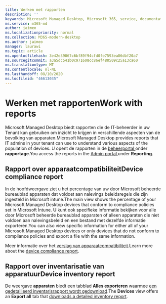 ```yaml
---
title: Werken met rapporten
description: ''
keywords: Microsoft Managed Desktop, Microsoft 365, service, documentatie
ms.service: m365-md
author: jaimeo
ms.localizationpriority: normal
ms.collection: M365-modern-desktop
ms.author: jaimeo
manager: laurawi
ms.topic: article
ms.openlocfilehash: 3e42e39067c6bf89f94cfd0fe7593ea86dbf20a7
ms.sourcegitcommit: a3a5dc541b0c971608cc86ef480509c25a13ca60
ms.translationtype: MT
ms.contentlocale: nl-NL
ms.lasthandoff: 08/10/2020
ms.locfileid: "46613035"
---
```

# <a name="work-with-reports"></a><span data-ttu-id="654cf-103">Werken met rapporten</span><span class="sxs-lookup"><span data-stu-id="654cf-103">Work with reports</span></span>

<span data-ttu-id="654cf-104">Microsoft Managed Desktop biedt rapporten die de IT-beheerder in uw Tenant kan gebruiken om inzicht te krijgen in verschillende aspecten van de bevolking van apparaten.</span><span class="sxs-lookup"><span data-stu-id="654cf-104">Microsoft Managed Desktop provides reports that IT admins in your tenant can use to understand various aspects of the population of devices.</span></span> <span data-ttu-id="654cf-105">U opent de rapporten in de [beheerportal ](https://aka.ms/mmdportal)onder **rapportage**.</span><span class="sxs-lookup"><span data-stu-id="654cf-105">You access the reports in the [Admin portal ](https://aka.ms/mmdportal)under **Reporting**.</span></span>


## <a name="device-compliance-report"></a><span data-ttu-id="654cf-106">Rapport over apparaatcompatibiliteit</span><span class="sxs-lookup"><span data-stu-id="654cf-106">Device compliance report</span></span>

<span data-ttu-id="654cf-107">In de hoofdweergave ziet u het percentage van uw door Microsoft beheerde bureaublad apparaten dat voldoet aan nalevings beleidsregels die zijn ingesteld in Microsoft intune.</span><span class="sxs-lookup"><span data-stu-id="654cf-107">The main view shows the percentage of your Microsoft Managed Desktop devices that conform to compliance policies set in Microsoft Intune.</span></span> <span data-ttu-id="654cf-108">U kunt ook specifieke informatie bekijken voor alle door Microsoft beheerde bureaublad apparaten of alleen apparaten die niet voldoen aan nalevingsbeleid en een bestand met dezelfde informatie exporteren.</span><span class="sxs-lookup"><span data-stu-id="654cf-108">You can also view specific information for either all of your Microsoft Managed Desktop devices or only devices that do not conform to compliance policies and export a file with the same information.</span></span>

<span data-ttu-id="654cf-109">Meer informatie over het [verslag van apparaatcompatibiliteit](device-compliance-report.md).</span><span class="sxs-lookup"><span data-stu-id="654cf-109">Learn more about the [device compliance report](device-compliance-report.md).</span></span>

## <a name="device-inventory-report"></a><span data-ttu-id="654cf-110">Rapport over inventarisatie van apparatuur</span><span class="sxs-lookup"><span data-stu-id="654cf-110">Device inventory report</span></span>

<span data-ttu-id="654cf-111">De weergave **apparaten** biedt een tabblad **Alles exporteren** waarmee [een gedetailleerd inventarisrapport wordt gedownload](device-inventory-report.md).</span><span class="sxs-lookup"><span data-stu-id="654cf-111">The **Devices** view offers an **Export all** tab that [downloads a detailed inventory report](device-inventory-report.md).</span></span>